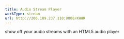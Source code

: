 ```yaml
---
title: Audio Stream Player
workType: stream
url: http://206.189.237.110:8000/KWHR
---
```


show off your audio streams with an HTML5 audio player
